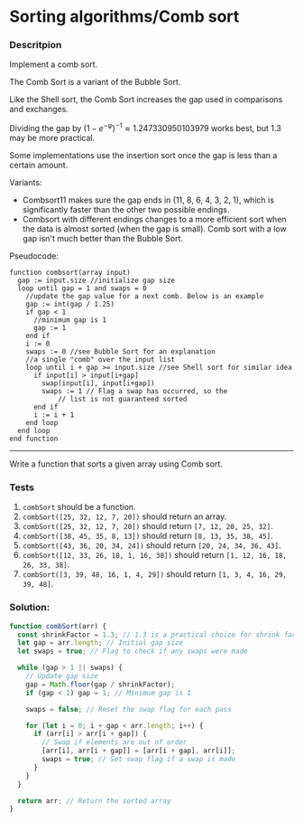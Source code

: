# Sorting algorithms/Comb sort

### Descritpion

Implement a comb sort.

The Comb Sort is a variant of the Bubble Sort.

Like the Shell sort, the Comb Sort increases the gap used in comparisons and exchanges.

Dividing the gap by $(1-e^{-\varphi})^{-1} \approx 1.247330950103979$ works best, but 1.3 may be more practical.

Some implementations use the insertion sort once the gap is less than a certain amount.

Variants:

- Combsort11 makes sure the gap ends in (11, 8, 6, 4, 3, 2, 1), which is significantly faster than the other two possible endings.
- Combsort with different endings changes to a more efficient sort when the data is almost sorted (when the gap is small). Comb sort with a low gap isn't much better than the Bubble Sort.

Pseudocode:

```
function combsort(array input)
  gap := input.size //initialize gap size
  loop until gap = 1 and swaps = 0
    //update the gap value for a next comb. Below is an example
    gap := int(gap / 1.25)
    if gap < 1 
      //minimum gap is 1
      gap := 1
    end if
    i := 0
    swaps := 0 //see Bubble Sort for an explanation
    //a single "comb" over the input list
    loop until i + gap >= input.size //see Shell sort for similar idea
      if input[i] > input[i+gap]
        swap(input[i], input[i+gap])
        swaps := 1 // Flag a swap has occurred, so the
            // list is not guaranteed sorted
      end if
      i := i + 1
    end loop
  end loop
end function
```
---

Write a function that sorts a given array using Comb sort.

### Tests

1. `combSort` should be a function.
2. `combSort([25, 32, 12, 7, 20])` should return an array.
3. `combSort([25, 32, 12, 7, 20])` should return `[7, 12, 20, 25, 32]`.
4. `combSort([38, 45, 35, 8, 13])` should return `[8, 13, 35, 38, 45]`.
5. `combSort([43, 36, 20, 34, 24])` should return `[20, 24, 34, 36, 43]`.
6. `combSort([12, 33, 26, 18, 1, 16, 38])` should return `[1, 12, 16, 18, 26, 33, 38]`.
7. `combSort([3, 39, 48, 16, 1, 4, 29])` should return `[1, 3, 4, 16, 29, 39, 48]`.

### Solution:

```javascript
function combSort(arr) {
  const shrinkFactor = 1.3; // 1.3 is a practical choice for shrink factor
  let gap = arr.length; // Initial gap size
  let swaps = true; // Flag to check if any swaps were made

  while (gap > 1 || swaps) {
    // Update gap size
    gap = Math.floor(gap / shrinkFactor);
    if (gap < 1) gap = 1; // Minimum gap is 1

    swaps = false; // Reset the swap flag for each pass

    for (let i = 0; i + gap < arr.length; i++) {
      if (arr[i] > arr[i + gap]) {
        // Swap if elements are out of order
        [arr[i], arr[i + gap]] = [arr[i + gap], arr[i]];
        swaps = true; // Set swap flag if a swap is made
      }
    }
  }

  return arr; // Return the sorted array
}
```